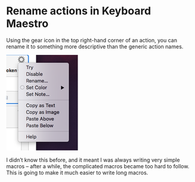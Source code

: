 # Rename actions in Keyboard Maestro

Using the gear icon in the top right-hand corner of an action, you can rename it to something more descriptive than the generic action names.

![](kmaestro_rename.png)

I didn’t know this before, and it meant I was always writing very simple macros – after a while, the complicated macros became too hard to follow. This is going to make it much easier to write long macros.